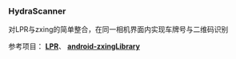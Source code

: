 ### HydraScanner

对LPR与zxing的简单整合，在同一相机界面内实现车牌号与二维码识别

参考项目：
**[LPR](https://github.com/AleynP/LPR)**、
**[android-zxingLibrary](https://github.com/yipianfengye/android-zxingLibrary)**